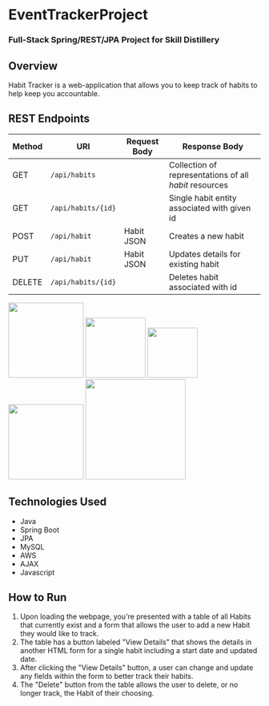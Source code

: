 # EventTrackerProject

### Full-Stack Spring/REST/JPA Project for Skill Distillery

## Overview
Habit Tracker is a web-application that allows you to keep track of habits to help keep you accountable.

## REST Endpoints
| Method | URI                | Request Body | Response Body |
|--------|--------------------|--------------|---------------|
| GET    | `/api/habits`      |              | Collection of representations of all _habit_ resources|
| GET    | `/api/habits/{id}` |              | Single habit entity associated with given id |
| POST   | `/api/habit`       | Habit JSON   | Creates a new habit  |
| PUT    | `/api/habit`       | Habit JSON   | Updates details for existing habit |
| DELETE | `/api/habits/{id}` |              | Deletes habit associated with id

<img src='https://1000logos.net/wp-content/uploads/2020/09/Java-Logo.png' width=150/>
<img src='https://cdn.pixabay.com/photo/2017/08/05/11/16/logo-2582748_640.png' width=120/>
<img src='https://upload.wikimedia.org/wikipedia/commons/thumb/9/99/Unofficial_JavaScript_logo_2.svg/480px-Unofficial_JavaScript_logo_2.svg.png' width=100/>
<img src='https://wikitech-static.wikimedia.org/w/images/wikitech/8/8e/Mysql_logo.png' width=150/>
<img src='https://voicefoundry.com/wp-content/uploads/2018/09/feature-aws.jpg' width=200/>

## Technologies Used
* Java
* Spring Boot
* JPA
* MySQL
* AWS
* AJAX
* Javascript

## How to Run
1. Upon loading the webpage, you're presented with a table of all Habits that currently exist and a form that allows the user to add a new Habit they would like to track.
2. The table has a button labeled "View Details" that shows the details in another HTML form for a single habit including a start date and updated date.
3. After clicking the "View Details" button, a user can change and update any fields within the form to better track their habits.
4. The "Delete" button from the table allows the user to delete, or no longer track, the Habit of their choosing.
